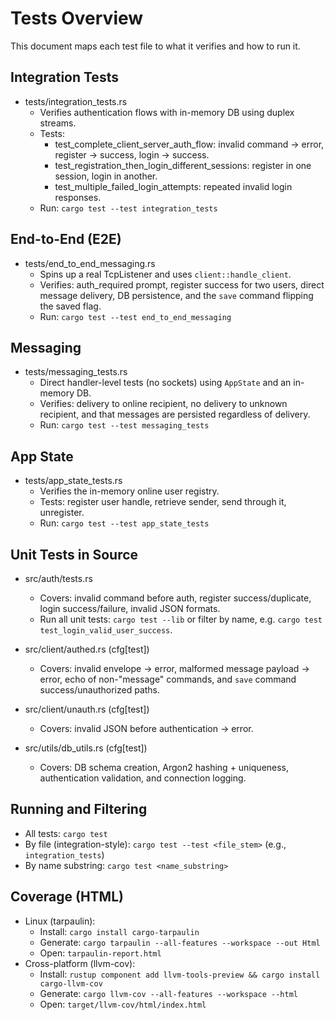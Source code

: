 # Tests Overview

This document maps each test file to what it verifies and how to run it.

## Integration Tests
- tests/integration_tests.rs
  - Verifies authentication flows with in-memory DB using duplex streams.
  - Tests:
    - test_complete_client_server_auth_flow: invalid command → error, register → success, login → success.
    - test_registration_then_login_different_sessions: register in one session, login in another.
    - test_multiple_failed_login_attempts: repeated invalid login responses.
  - Run: `cargo test --test integration_tests`

## End-to-End (E2E)
- tests/end_to_end_messaging.rs
  - Spins up a real TcpListener and uses `client::handle_client`.
  - Verifies: auth_required prompt, register success for two users, direct message delivery, DB persistence, and the `save` command flipping the saved flag.
  - Run: `cargo test --test end_to_end_messaging`

## Messaging
- tests/messaging_tests.rs
  - Direct handler-level tests (no sockets) using `AppState` and an in-memory DB.
  - Verifies: delivery to online recipient, no delivery to unknown recipient, and that messages are persisted regardless of delivery.
  - Run: `cargo test --test messaging_tests`

## App State
- tests/app_state_tests.rs
  - Verifies the in-memory online user registry.
  - Tests: register user handle, retrieve sender, send through it, unregister.
  - Run: `cargo test --test app_state_tests`

## Unit Tests in Source
- src/auth/tests.rs
  - Covers: invalid command before auth, register success/duplicate, login success/failure, invalid JSON formats.
  - Run all unit tests: `cargo test --lib` or filter by name, e.g. `cargo test test_login_valid_user_success`.

- src/client/authed.rs (cfg[test])
  - Covers: invalid envelope → error, malformed message payload → error, echo of non-"message" commands, and `save` command success/unauthorized paths.

- src/client/unauth.rs (cfg[test])
  - Covers: invalid JSON before authentication → error.

- src/utils/db_utils.rs (cfg[test])
  - Covers: DB schema creation, Argon2 hashing + uniqueness, authentication validation, and connection logging.

## Running and Filtering
- All tests: `cargo test`
- By file (integration-style): `cargo test --test <file_stem>` (e.g., `integration_tests`)
- By name substring: `cargo test <name_substring>`

## Coverage (HTML)
- Linux (tarpaulin):
  - Install: `cargo install cargo-tarpaulin`
  - Generate: `cargo tarpaulin --all-features --workspace --out Html`
  - Open: `tarpaulin-report.html`
- Cross-platform (llvm-cov):
  - Install: `rustup component add llvm-tools-preview && cargo install cargo-llvm-cov`
  - Generate: `cargo llvm-cov --all-features --workspace --html`
  - Open: `target/llvm-cov/html/index.html`

